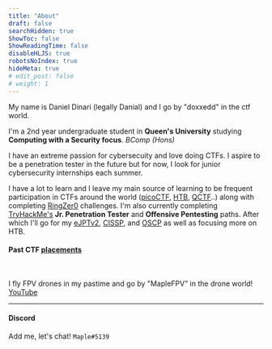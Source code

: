 ```yaml
---
title: "About"
draft: false
searchHidden: true
ShowToc: false
ShowReadingTime: false
disableHLJS: true
robotsNoIndex: true
hideMeta: true
# edit_post: false
# weight: 1
---
```

My name is Daniel Dinari (legally Danial) and I go by "doxxedd" in the ctf world.

I'm a 2nd year undergraduate student in **Queen's University** studying **Computing with a Security focus**. *BComp (Hons)*

I have an extreme passion for cybersecuity and love doing CTFs. I aspire to be a penetration tester in the future but for now, I look for junior cybersecurity internships each summer.

I have a lot to learn and I leave my main source of learning to be frequent participation in CTFs around the world ([picoCTF](https://picoctf.org/), [HTB](https://hackthebox.com), [QCTF](https://qctf.ca/)..) along with completing [RingZer0](https://ringzer0ctf.com/home) challenges. I'm also currently completing [TryHackMe's](https://tryhackme.com/) **Jr. Penetration Tester** and **Offensive Pentesting** paths. After which I'll go for my [eJPTv2](https://ine.com/learning/certifications/internal/elearnsecurity-junior-penetration-tester-v2), [CISSP](https://www.isc2.org/Certifications/CISSP#), and [OSCP](https://www.offsec.com/courses/pen-200/) as well as focusing more on HTB.

#### Past CTF [placements](/placements)

&nbsp;

I fly FPV drones in my pastime and go by "MapleFPV" in the drone world! [YouTube](https://www.youtube.com/@maplefpv/)


---

#### Discord 
Add me, let's chat! `Maple#5139`